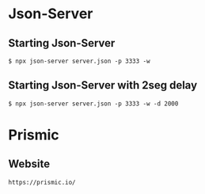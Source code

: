 # Json-Server

## Starting Json-Server
```
$ npx json-server server.json -p 3333 -w
```

## Starting Json-Server with 2seg delay
```
$ npx json-server server.json -p 3333 -w -d 2000
```

# Prismic

## Website
```
https://prismic.io/
```